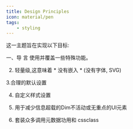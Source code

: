 ```yaml
---
title: Design Principles
icon: material/pen
tags:
    - styling
---
```


这一主题旨在实现以下目标:

一、导 言 使用并覆盖一些特殊功能。

2. 轻量级,这意味着 * 没有嵌入 * (没有字体, SVG)

3.合理的默认设置 

4. 自定义样式设置

 5. 用于减少信息超载的Dim不活动或无重点的UI元素

6. 套装众多调用元数据功用和 cssclass